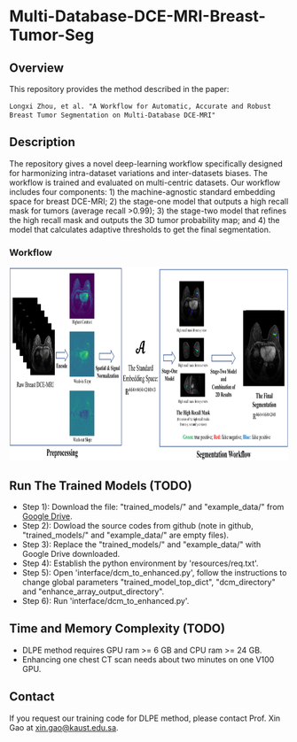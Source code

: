 # Multi-Database-DCE-MRI-Breast-Tumor-Seg

## Overview
This repository provides the method described in the paper:
```
Longxi Zhou, et al. "A Workflow for Automatic, Accurate and Robust Breast Tumor Segmentation on Multi-Database DCE-MRI"
```

## Description
The repository gives a novel deep-learning workflow specifically designed for harmonizing intra-dataset variations and inter-datasets biases. The workflow is trained and evaluated on multi-centric datasets. Our workflow includes four components: 1) the machine-agnostic standard embedding space for breast DCE-MRI; 2) the stage-one model that outputs a high recall mask for tumors (average recall >0.99); 3) the stage-two model that refines the high recall mask and outputs the 3D tumor probability map; and 4) the model that calculates adaptive thresholds to get the final segmentation.

### Workflow
<div align="center">
  <img src="./resources/Fig_one.png" width="1500" height="350">
</div>

## Run The Trained Models (TODO)
- Step 1): Download the file: "trained_models/" and "example_data/" from [Google Drive](https://drive.google.com/drive/folders/16ZvZfhqMmuF7wqNPKUOntw2P-Mfx5C4l?usp=sharing).
- Step 2): Dowload the source codes from github (note in github, "trained_models/" and "example_data/" are empty files).
- Step 3): Replace the "trained_models/" and "example_data/" with Google Drive downloaded.
- Step 4): Establish the python environment by 'resources/req.txt'.
- Step 5): Open 'interface/dcm_to_enhanced.py', follow the instructions to change global parameters "trained_model_top_dict", "dcm_directory" and "enhance_array_output_directory".
- Step 6): Run 'interface/dcm_to_enhanced.py'.

## Time and Memory Complexity (TODO)
- DLPE method requires GPU ram >= 6 GB and CPU ram >= 24 GB.
- Enhancing one chest CT scan needs about two minutes on one V100 GPU. 

## Contact
If you request our training code for DLPE method, please contact Prof. Xin Gao at xin.gao@kaust.edu.sa.

